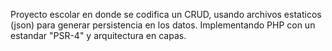 Proyecto escolar en donde se codifica un CRUD, usando archivos estaticos (json) para generar persistencia en los datos.
Implementando PHP con un estandar "PSR-4" y arquitectura en capas.

